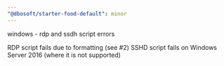```yaml
---
"@dbosoft/starter-food-default": minor
---
```


windows - rdp and ssdh script errors

RDP script fails due to formatting (see #2)
SSHD script fails on Windows Server 2016 (where it is not supported) 